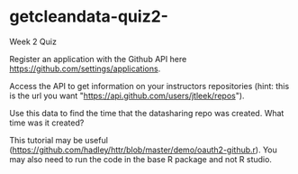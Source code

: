 # getcleandata-quiz2-
Week 2 Quiz

Register an application with the Github API here https://github.com/settings/applications.

Access the API to get information on your instructors repositories (hint: this is the url you want "https://api.github.com/users/jtleek/repos"). 

Use this data to find the time that the datasharing repo was created. What time was it created?

This tutorial may be useful (https://github.com/hadley/httr/blob/master/demo/oauth2-github.r). You may also need to run the code in the base R package and not R studio.
